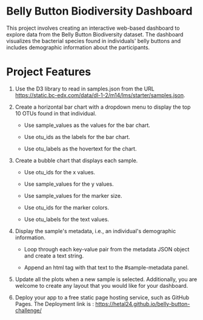 # Belly Button Biodiversity Dashboard

This project involves creating an interactive web-based dashboard to explore data from the Belly Button Biodiversity dataset. The dashboard visualizes the bacterial species found in individuals' belly buttons and includes demographic information about the participants.
        
# Project Features

1. Use the D3 library to read in samples.json from the URL https://static.bc-edx.com/data/dl-1-2/m14/lms/starter/samples.json.

2. Create a horizontal bar chart with a dropdown menu to display the top 10 OTUs found in that individual.

    * Use sample_values as the values for the bar chart.

    * Use otu_ids as the labels for the bar chart.

    * Use otu_labels as the hovertext for the chart.

3. Create a bubble chart that displays each sample.

    * Use otu_ids for the x values.

    * Use sample_values for the y values.

    * Use sample_values for the marker size.

    * Use otu_ids for the marker colors.

    * Use otu_labels for the text values.

4. Display the sample's metadata, i.e., an individual's demographic information.

    * Loop through each key-value pair from the metadata JSON object and create a text string.

    * Append an html tag with that text to the #sample-metadata panel.

5. Update all the plots when a new sample is selected. Additionally, you are welcome to create any layout that you would like for your dashboard.

6. Deploy your app to a free static page hosting service, such as GitHub Pages.
The Deployment link is : https://hetal24.github.io/belly-button-challenge/


